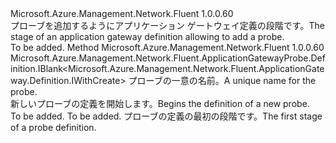 <Type Name="IWithProbe" FullName="Microsoft.Azure.Management.Network.Fluent.ApplicationGateway.Definition.IWithProbe">
  <TypeSignature Language="C#" Value="public interface IWithProbe" />
  <TypeSignature Language="ILAsm" Value=".class public interface auto ansi abstract IWithProbe" />
  <TypeSignature Language="DocId" Value="T:Microsoft.Azure.Management.Network.Fluent.ApplicationGateway.Definition.IWithProbe" />
  <TypeSignature Language="VB.NET" Value="Public Interface IWithProbe" />
  <TypeSignature Language="F#" Value="type IWithProbe = interface" />
  <AssemblyInfo>
    <AssemblyName>Microsoft.Azure.Management.Network.Fluent</AssemblyName>
    <AssemblyVersion>1.0.0.60</AssemblyVersion>
  </AssemblyInfo>
  <Interfaces />
  <Docs>
    <summary>
            <span data-ttu-id="edf6d-101">プローブを追加するようにアプリケーション ゲートウェイ定義の段階です。</span><span class="sxs-lookup"><span data-stu-id="edf6d-101">The stage of an application gateway definition allowing to add a probe.</span></span>
            </summary>
    <remarks>To be added.</remarks>
  </Docs>
  <Members>
    <Member MemberName="DefineProbe">
      <MemberSignature Language="C#" Value="public Microsoft.Azure.Management.Network.Fluent.ApplicationGatewayProbe.Definition.IBlank&lt;Microsoft.Azure.Management.Network.Fluent.ApplicationGateway.Definition.IWithCreate&gt; DefineProbe (string name);" />
      <MemberSignature Language="ILAsm" Value=".method public hidebysig newslot virtual instance class Microsoft.Azure.Management.Network.Fluent.ApplicationGatewayProbe.Definition.IBlank`1&lt;class Microsoft.Azure.Management.Network.Fluent.ApplicationGateway.Definition.IWithCreate&gt; DefineProbe(string name) cil managed" />
      <MemberSignature Language="DocId" Value="M:Microsoft.Azure.Management.Network.Fluent.ApplicationGateway.Definition.IWithProbe.DefineProbe(System.String)" />
      <MemberSignature Language="VB.NET" Value="Public Function DefineProbe (name As String) As IBlank(Of IWithCreate)" />
      <MemberSignature Language="F#" Value="abstract member DefineProbe : string -&gt; Microsoft.Azure.Management.Network.Fluent.ApplicationGatewayProbe.Definition.IBlank&lt;Microsoft.Azure.Management.Network.Fluent.ApplicationGateway.Definition.IWithCreate&gt;" Usage="iWithProbe.DefineProbe name" />
      <MemberType>Method</MemberType>
      <AssemblyInfo>
        <AssemblyName>Microsoft.Azure.Management.Network.Fluent</AssemblyName>
        <AssemblyVersion>1.0.0.60</AssemblyVersion>
      </AssemblyInfo>
      <ReturnValue>
        <ReturnType>Microsoft.Azure.Management.Network.Fluent.ApplicationGatewayProbe.Definition.IBlank&lt;Microsoft.Azure.Management.Network.Fluent.ApplicationGateway.Definition.IWithCreate&gt;</ReturnType>
      </ReturnValue>
      <Parameters>
        <Parameter Name="name" Type="System.String" />
      </Parameters>
      <Docs>
        <param name="name"><span data-ttu-id="edf6d-102">プローブの一意の名前。</span><span class="sxs-lookup"><span data-stu-id="edf6d-102">A unique name for the probe.</span></span></param>
        <summary>
            <span data-ttu-id="edf6d-103">新しいプローブの定義を開始します。</span><span class="sxs-lookup"><span data-stu-id="edf6d-103">Begins the definition of a new probe.</span></span>
            </summary>
        <returns>To be added.</returns>
        <remarks>To be added.</remarks>
        <return><span data-ttu-id="edf6d-104">プローブの定義の最初の段階です。</span><span class="sxs-lookup"><span data-stu-id="edf6d-104">The first stage of a probe definition.</span></span></return>
      </Docs>
    </Member>
  </Members>
</Type>